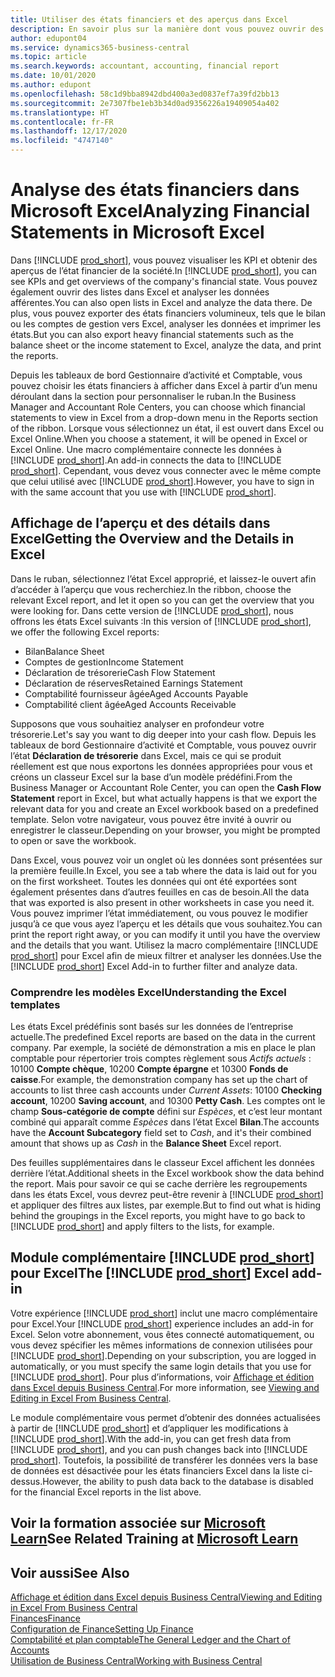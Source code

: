 ```yaml
---
title: Utiliser des états financiers et des aperçus dans Excel
description: En savoir plus sur la manière dont vous pouvez ouvrir des états financiers dans Microsoft Excel à partir de Business Central pour une meilleure analyse.
author: edupont04
ms.service: dynamics365-business-central
ms.topic: article
ms.search.keywords: accountant, accounting, financial report
ms.date: 10/01/2020
ms.author: edupont
ms.openlocfilehash: 58c1d9bba8942dbd400a3ed0837ef7a39fd2bb13
ms.sourcegitcommit: 2e7307fbe1eb3b34d0ad9356226a19409054a402
ms.translationtype: HT
ms.contentlocale: fr-FR
ms.lasthandoff: 12/17/2020
ms.locfileid: "4747140"
---
```

# <a name="analyzing-financial-statements-in-microsoft-excel"></a><span data-ttu-id="d856c-103">Analyse des états financiers dans Microsoft Excel</span><span class="sxs-lookup"><span data-stu-id="d856c-103">Analyzing Financial Statements in Microsoft Excel</span></span>

<span data-ttu-id="d856c-104">Dans [!INCLUDE [prod_short](includes/prod_short.md)], vous pouvez visualiser les KPI et obtenir des aperçus de l’état financier de la société.</span><span class="sxs-lookup"><span data-stu-id="d856c-104">In [!INCLUDE [prod_short](includes/prod_short.md)], you can see KPIs and get overviews of the company's financial state.</span></span> <span data-ttu-id="d856c-105">Vous pouvez également ouvrir des listes dans Excel et analyser les données afférentes.</span><span class="sxs-lookup"><span data-stu-id="d856c-105">You can also open lists in Excel and analyze the data there.</span></span> <span data-ttu-id="d856c-106">De plus, vous pouvez exporter des états financiers volumineux, tels que le bilan ou les comptes de gestion vers Excel, analyser les données et imprimer les états.</span><span class="sxs-lookup"><span data-stu-id="d856c-106">But you can also export heavy financial statements such as the balance sheet or the income statement to Excel, analyze the data, and print the reports.</span></span>  

<span data-ttu-id="d856c-107">Depuis les tableaux de bord Gestionnaire d’activité et Comptable, vous pouvez choisir les états financiers à afficher dans Excel à partir d’un menu déroulant dans la section pour personnaliser le ruban.</span><span class="sxs-lookup"><span data-stu-id="d856c-107">In the Business Manager and Accountant Role Centers, you can choose which financial statements to view in Excel from a drop-down menu in the Reports section of the ribbon.</span></span> <span data-ttu-id="d856c-108">Lorsque vous sélectionnez un état, il est ouvert dans Excel ou Excel Online.</span><span class="sxs-lookup"><span data-stu-id="d856c-108">When you choose a statement, it will be opened in Excel or Excel Online.</span></span> <span data-ttu-id="d856c-109">Une macro complémentaire connecte les données à [!INCLUDE [prod_short](includes/prod_short.md)].</span><span class="sxs-lookup"><span data-stu-id="d856c-109">An add-in connects the data to [!INCLUDE [prod_short](includes/prod_short.md)].</span></span> <span data-ttu-id="d856c-110">Cependant, vous devez vous connecter avec le même compte que celui utilisé avec [!INCLUDE [prod_short](includes/prod_short.md)].</span><span class="sxs-lookup"><span data-stu-id="d856c-110">However, you have to sign in with the same account that you use with [!INCLUDE [prod_short](includes/prod_short.md)].</span></span>  

## <a name="getting-the-overview-and-the-details-in-excel"></a><span data-ttu-id="d856c-111">Affichage de l’aperçu et des détails dans Excel</span><span class="sxs-lookup"><span data-stu-id="d856c-111">Getting the Overview and the Details in Excel</span></span>

<span data-ttu-id="d856c-112">Dans le ruban, sélectionnez l’état Excel approprié, et laissez-le ouvert afin d’accéder à l’aperçu que vous recherchiez.</span><span class="sxs-lookup"><span data-stu-id="d856c-112">In the ribbon, choose the relevant Excel report, and let it open so you can get the overview that you were looking for.</span></span> <span data-ttu-id="d856c-113">Dans cette version de [!INCLUDE [prod_short](includes/prod_short.md)], nous offrons les états Excel suivants :</span><span class="sxs-lookup"><span data-stu-id="d856c-113">In this version of [!INCLUDE [prod_short](includes/prod_short.md)], we offer the following Excel reports:</span></span>

- <span data-ttu-id="d856c-114">Bilan</span><span class="sxs-lookup"><span data-stu-id="d856c-114">Balance Sheet</span></span>  
- <span data-ttu-id="d856c-115">Comptes de gestion</span><span class="sxs-lookup"><span data-stu-id="d856c-115">Income Statement</span></span>  
- <span data-ttu-id="d856c-116">Déclaration de trésorerie</span><span class="sxs-lookup"><span data-stu-id="d856c-116">Cash Flow Statement</span></span>  
- <span data-ttu-id="d856c-117">Déclaration de réserves</span><span class="sxs-lookup"><span data-stu-id="d856c-117">Retained Earnings Statement</span></span>  
- <span data-ttu-id="d856c-118">Comptabilité fournisseur âgée</span><span class="sxs-lookup"><span data-stu-id="d856c-118">Aged Accounts Payable</span></span>  
- <span data-ttu-id="d856c-119">Comptabilité client âgée</span><span class="sxs-lookup"><span data-stu-id="d856c-119">Aged Accounts Receivable</span></span>  

<span data-ttu-id="d856c-120">Supposons que vous souhaitiez analyser en profondeur votre trésorerie.</span><span class="sxs-lookup"><span data-stu-id="d856c-120">Let's say you want to dig deeper into your cash flow.</span></span> <span data-ttu-id="d856c-121">Depuis les tableaux de bord Gestionnaire d’activité et Comptable, vous pouvez ouvrir l’état **Déclaration de trésorerie** dans Excel, mais ce qui se produit réellement est que nous exportons les données appropriées pour vous et créons un classeur Excel sur la base d’un modèle prédéfini.</span><span class="sxs-lookup"><span data-stu-id="d856c-121">From the Business Manager or Accountant Role Center, you can open the **Cash Flow Statement** report in Excel, but what actually happens is that we export the relevant data for you and create an Excel workbook based on a predefined template.</span></span> <span data-ttu-id="d856c-122">Selon votre navigateur, vous pouvez être invité à ouvrir ou enregistrer le classeur.</span><span class="sxs-lookup"><span data-stu-id="d856c-122">Depending on your browser, you might be prompted to open or save the workbook.</span></span>  

<span data-ttu-id="d856c-123">Dans Excel, vous pouvez voir un onglet où les données sont présentées sur la première feuille.</span><span class="sxs-lookup"><span data-stu-id="d856c-123">In Excel, you see a tab where the data is laid out for you on the first worksheet.</span></span> <span data-ttu-id="d856c-124">Toutes les données qui ont été exportées sont également présentes dans d’autres feuilles en cas de besoin.</span><span class="sxs-lookup"><span data-stu-id="d856c-124">All the data that was exported is also present in other worksheets in case you need it.</span></span> <span data-ttu-id="d856c-125">Vous pouvez imprimer l’état immédiatement, ou vous pouvez le modifier jusqu’à ce que vous ayez l’aperçu et les détails que vous souhaitez.</span><span class="sxs-lookup"><span data-stu-id="d856c-125">You can print the report right away, or you can modify it until you have the overview and the details that you want.</span></span> <span data-ttu-id="d856c-126">Utilisez la macro complémentaire [!INCLUDE [prod_short](includes/prod_short.md)] pour Excel afin de mieux filtrer et analyser les données.</span><span class="sxs-lookup"><span data-stu-id="d856c-126">Use the [!INCLUDE [prod_short](includes/prod_short.md)] Excel Add-in to further filter and analyze data.</span></span>  

### <a name="understanding-the-excel-templates"></a><span data-ttu-id="d856c-127">Comprendre les modèles Excel</span><span class="sxs-lookup"><span data-stu-id="d856c-127">Understanding the Excel templates</span></span>

<span data-ttu-id="d856c-128">Les états Excel prédéfinis sont basés sur les données de l’entreprise actuelle.</span><span class="sxs-lookup"><span data-stu-id="d856c-128">The predefined Excel reports are based on the data in the current company.</span></span> <span data-ttu-id="d856c-129">Par exemple, la société de démonstration a mis en place le plan comptable pour répertorier trois comptes règlement sous *Actifs actuels* : 10100 **Compte chèque**, 10200 **Compte épargne** et 10300 **Fonds de caisse**.</span><span class="sxs-lookup"><span data-stu-id="d856c-129">For example, the demonstration company has set up the chart of accounts to list three cash accounts under *Current Assets*: 10100 **Checking account**, 10200 **Saving account**, and 10300 **Petty Cash**.</span></span> <span data-ttu-id="d856c-130">Les comptes ont le champ **Sous-catégorie de compte** défini sur *Espèces*, et c’est leur montant combiné qui apparaît comme *Espèces* dans l’état Excel **Bilan**.</span><span class="sxs-lookup"><span data-stu-id="d856c-130">The accounts have the **Account Subcategory** field set to *Cash*, and it's their combined amount that shows up as *Cash* in the **Balance Sheet** Excel report.</span></span>  

<span data-ttu-id="d856c-131">Des feuilles supplémentaires dans le classeur Excel affichent les données derrière l’état.</span><span class="sxs-lookup"><span data-stu-id="d856c-131">Additional sheets in the Excel workbook show the data behind the report.</span></span> <span data-ttu-id="d856c-132">Mais pour savoir ce qui se cache derrière les regroupements dans les états Excel, vous devrez peut-être revenir à [!INCLUDE [prod_short](includes/prod_short.md)] et appliquer des filtres aux listes, par exemple.</span><span class="sxs-lookup"><span data-stu-id="d856c-132">But to find out what is hiding behind the groupings in the Excel reports, you might have to go back to [!INCLUDE [prod_short](includes/prod_short.md)] and apply filters to the lists, for example.</span></span>  

## <a name="the-prod_short-excel-add-in"></a><span data-ttu-id="d856c-133">Module complémentaire [!INCLUDE [prod_short](includes/prod_short.md)] pour Excel</span><span class="sxs-lookup"><span data-stu-id="d856c-133">The [!INCLUDE [prod_short](includes/prod_short.md)] Excel add-in</span></span>

<span data-ttu-id="d856c-134">Votre expérience [!INCLUDE [prod_short](includes/prod_short.md)] inclut une macro complémentaire pour Excel.</span><span class="sxs-lookup"><span data-stu-id="d856c-134">Your [!INCLUDE [prod_short](includes/prod_short.md)] experience includes an add-in for Excel.</span></span> <span data-ttu-id="d856c-135">Selon votre abonnement, vous êtes connecté automatiquement, ou vous devez spécifier les mêmes informations de connexion utilisées pour [!INCLUDE [prod_short](includes/prod_short.md)].</span><span class="sxs-lookup"><span data-stu-id="d856c-135">Depending on your subscription, you are logged in automatically, or you must specify the same login details that you use for [!INCLUDE [prod_short](includes/prod_short.md)].</span></span> <span data-ttu-id="d856c-136">Pour plus d’informations, voir [Affichage et édition dans Excel depuis Business Central](across-work-with-excel.md).</span><span class="sxs-lookup"><span data-stu-id="d856c-136">For more information, see [Viewing and Editing in Excel From Business Central](across-work-with-excel.md).</span></span>  

<span data-ttu-id="d856c-137">Le module complémentaire vous permet d’obtenir des données actualisées à partir de [!INCLUDE [prod_short](includes/prod_short.md)] et d’appliquer les modifications à [!INCLUDE [prod_short](includes/prod_short.md)].</span><span class="sxs-lookup"><span data-stu-id="d856c-137">With the add-in, you can get fresh data from [!INCLUDE [prod_short](includes/prod_short.md)], and you can push changes back into [!INCLUDE [prod_short](includes/prod_short.md)].</span></span> <span data-ttu-id="d856c-138">Toutefois, la possibilité de transférer les données vers la base de données est désactivée pour les états financiers Excel dans la liste ci-dessus.</span><span class="sxs-lookup"><span data-stu-id="d856c-138">However, the ability to push data back to the database is disabled for the financial Excel reports in the list above.</span></span>  

## <a name="see-related-training-at-microsoft-learn"></a><span data-ttu-id="d856c-139">Voir la formation associée sur [Microsoft Learn](/learn/modules/configure-powerbi-excel-dynamics-365-business-central/index)</span><span class="sxs-lookup"><span data-stu-id="d856c-139">See Related Training at [Microsoft Learn](/learn/modules/configure-powerbi-excel-dynamics-365-business-central/index)</span></span>

## <a name="see-also"></a><span data-ttu-id="d856c-140">Voir aussi</span><span class="sxs-lookup"><span data-stu-id="d856c-140">See Also</span></span>

[<span data-ttu-id="d856c-141">Affichage et édition dans Excel depuis Business Central</span><span class="sxs-lookup"><span data-stu-id="d856c-141">Viewing and Editing in Excel From Business Central</span></span>](across-work-with-excel.md)  
[<span data-ttu-id="d856c-142">Finances</span><span class="sxs-lookup"><span data-stu-id="d856c-142">Finance</span></span>](finance.md)  
[<span data-ttu-id="d856c-143">Configuration de Finance</span><span class="sxs-lookup"><span data-stu-id="d856c-143">Setting Up Finance</span></span>](finance-setup-finance.md)  
[<span data-ttu-id="d856c-144">Comptabilité et plan comptable</span><span class="sxs-lookup"><span data-stu-id="d856c-144">The General Ledger and the Chart of Accounts</span></span>](finance-general-ledger.md)  
[<span data-ttu-id="d856c-145">Utilisation de Business Central</span><span class="sxs-lookup"><span data-stu-id="d856c-145">Working with Business Central</span></span>](ui-work-product.md)  
